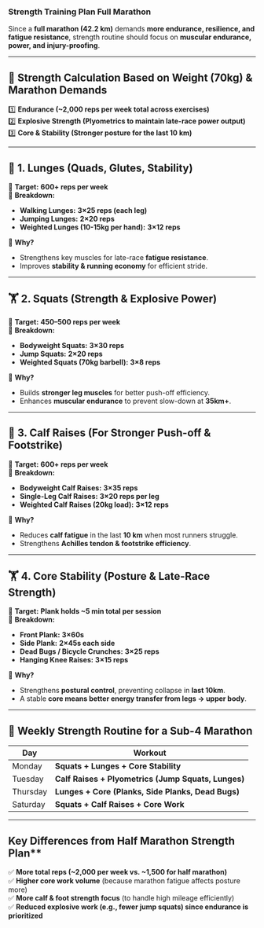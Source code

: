 ### **Strength Training Plan Full Marathon**  

Since a **full marathon (42.2 km)** demands **more endurance, resilience, and fatigue resistance**, strength routine should focus on **muscular endurance, power, and injury-proofing**. 

---

## **🔢 Strength Calculation Based on Weight (70kg) & Marathon Demands**  
1️⃣ **Endurance (~2,000 reps per week total across exercises)**  
2️⃣ **Explosive Strength (Plyometrics to maintain late-race power output)**  
3️⃣ **Core & Stability (Stronger posture for the last 10 km)**  

---

## **🦵 1. Lunges (Quads, Glutes, Stability)**
🔹 **Target:** **600+ reps per week**  
🔹 **Breakdown:**
- **Walking Lunges:** **3×25 reps (each leg)**  
- **Jumping Lunges:** **2×20 reps**  
- **Weighted Lunges (10-15kg per hand):** **3×12 reps**  

📌 **Why?**  
- Strengthens key muscles for late-race **fatigue resistance**.  
- Improves **stability & running economy** for efficient stride.  

---

## **🏋️ 2. Squats (Strength & Explosive Power)**
🔹 **Target:** **450–500 reps per week**  
🔹 **Breakdown:**
- **Bodyweight Squats:** **3×30 reps**  
- **Jump Squats:** **2×20 reps**  
- **Weighted Squats (70kg barbell):** **3×8 reps**  

📌 **Why?**  
- Builds **stronger leg muscles** for better push-off efficiency.  
- Enhances **muscular endurance** to prevent slow-down at **35km+**.  

---

## **🦵 3. Calf Raises (For Stronger Push-off & Footstrike)**
🔹 **Target:** **600+ reps per week**  
🔹 **Breakdown:**
- **Bodyweight Calf Raises:** **3×35 reps**  
- **Single-Leg Calf Raises:** **3×20 reps per leg**  
- **Weighted Calf Raises (20kg load):** **3×12 reps**  

📌 **Why?**  
- Reduces **calf fatigue** in the last **10 km** when most runners struggle.  
- Strengthens **Achilles tendon & footstrike efficiency**.  

---

## **🏋️ 4. Core Stability (Posture & Late-Race Strength)**
🔹 **Target:** **Plank holds ~5 min total per session**  
🔹 **Breakdown:**
- **Front Plank:** **3×60s**  
- **Side Plank:** **2×45s each side**  
- **Dead Bugs / Bicycle Crunches:** **3×25 reps**  
- **Hanging Knee Raises:** **3×15 reps**  

📌 **Why?**  
- Strengthens **postural control**, preventing collapse in **last 10km**.  
- A stable **core means better energy transfer from legs → upper body**.  

---

## **📅 Weekly Strength Routine for a Sub-4 Marathon**
| **Day** | **Workout** |
|---------|------------|
| Monday  | **Squats + Lunges + Core Stability** |
| Tuesday | **Calf Raises + Plyometrics (Jump Squats, Lunges)** |
| Thursday | **Lunges + Core (Planks, Side Planks, Dead Bugs)** |
| Saturday | **Squats + Calf Raises + Core Work** |

---

## Key Differences from Half Marathon Strength Plan**
✅ **More total reps (~2,000 per week vs. ~1,500 for half marathon)**  
✅ **Higher core work volume** (because marathon fatigue affects posture more)  
✅ **More calf & foot strength focus** (to handle high mileage efficiently)  
✅ **Reduced explosive work (e.g., fewer jump squats) since endurance is prioritized**  
